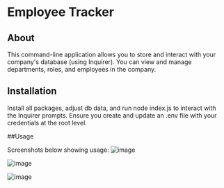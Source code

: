 # Employee Tracker

## About

This command-line application allows you to store and interact with your company's database (using Inquirer). You can view and manage departments, roles, and employees in the company.

## Installation

Install all packages, adjust db data, and run node index.js to interact with the Inquirer prompts. Ensure you create and update an .env file with your credentials at the root level.

##Usage

Screenshots below showing usage:
![image](https://github.com/user-attachments/assets/f2011256-ee07-4557-9bcf-47588c73ca87)

![image](https://github.com/user-attachments/assets/d76f3d56-247e-47c9-80cd-d61fdc0b0935)

![image](https://github.com/user-attachments/assets/9885ec82-a95c-4e28-86ec-05a5269cc247)

